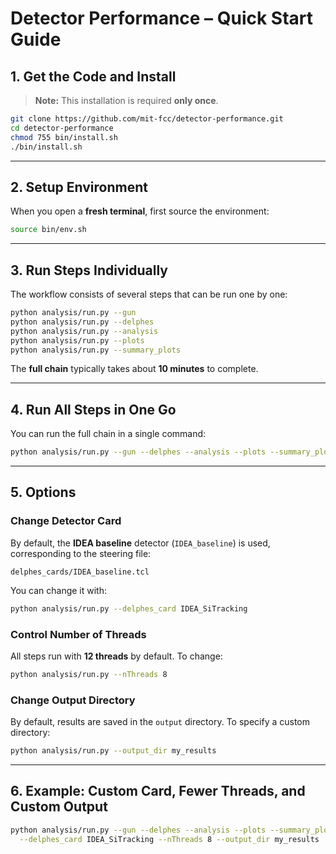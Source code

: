 


# **Detector Performance – Quick Start Guide**

## **1. Get the Code and Install**
> **Note:** This installation is required **only once**.

```bash
git clone https://github.com/mit-fcc/detector-performance.git
cd detector-performance
chmod 755 bin/install.sh
./bin/install.sh
```

---

## **2. Setup Environment**
When you open a **fresh terminal**, first source the environment:
```bash
source bin/env.sh
```

---

## **3. Run Steps Individually**
The workflow consists of several steps that can be run one by one:

```bash
python analysis/run.py --gun
python analysis/run.py --delphes
python analysis/run.py --analysis
python analysis/run.py --plots
python analysis/run.py --summary_plots
```

The **full chain** typically takes about **10 minutes** to complete.

---

## **4. Run All Steps in One Go**
You can run the full chain in a single command:
```bash
python analysis/run.py --gun --delphes --analysis --plots --summary_plots
```

---

## **5. Options**
### **Change Detector Card**
By default, the **IDEA baseline** detector (`IDEA_baseline`) is used, corresponding to the steering file:
```
delphes_cards/IDEA_baseline.tcl
```
You can change it with:
```bash
python analysis/run.py --delphes_card IDEA_SiTracking
```

### **Control Number of Threads**
All steps run with **12 threads** by default. To change:
```bash
python analysis/run.py --nThreads 8
```

### **Change Output Directory**
By default, results are saved in the `output` directory. To specify a custom directory:
```bash
python analysis/run.py --output_dir my_results
```

---

## **6. Example: Custom Card, Fewer Threads, and Custom Output**
```bash
python analysis/run.py --gun --delphes --analysis --plots --summary_plots \
  --delphes_card IDEA_SiTracking --nThreads 8 --output_dir my_results
```


